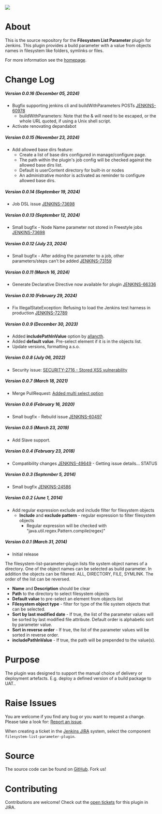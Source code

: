 [![][ButlerImage]][homepage] 

# About

This is the source repository for the **Filesystem List Parameter** plugin for Jenkins.
This plugin provides a build parameter with a value from objects names in filesystem like folders, symlinks or files.

For more information see the [homepage].


# Change Log

##### Version 0.0.16 (December 05, 2024)

- Bugfix supporting jenkins cli and buildWithParameters POSTs [JENKINS-60978](https://issues.jenkins.io/browse/JENKINS-60978)
  - buildWithParameters: Note that the & will need to be escaped, or the whole URL quoted, if using a Unix shell script.
- Activate renovating depandabot

##### Version 0.0.15 (November 23, 2024)

- Add allowed base dirs feature: 
  - Create a list of base dirs configured in manage/configure page.
  - The path within the plugin's job config will be checked against the allowed base dirs list.
  - Default is userContent directory for built-in or nodes
  - An administrative monitor is activated as reminder to configure allowed base dirs.

##### Version 0.0.14 (September 19, 2024)

-   Job DSL issue [JENKINS-73698](https://issues.jenkins.io/browse/JENKINS-73698)
 
##### Version 0.0.13 (September 12, 2024)

-   Small bugfix - Node Name parameter not stored in Freestyle jobs [JENKINS-73698](https://issues.jenkins.io/browse/JENKINS-73698)

##### Version 0.0.12 (July 23, 2024)

-   Small bugfix - After adding the parameter to a job, other parameters/steps can't be added [JENKINS-73159](https://issues.jenkins.io/browse/JENKINS-73159)

##### Version 0.0.11 (March 16, 2024)

-   Generate Declarative Directive now available for plugin [JENKINS-66336](https://issues.jenkins.io/browse/JENKINS-66336)

##### Version 0.0.10 (February 29, 2024)

-   Fix IllegalStateException: Refusing to load the Jenkins test harness in production [JENKINS-72789](https://issues.jenkins.io/browse/JENKINS-72789)

##### Version 0.0.9 (December 30, 2023)

-   Added **includePathInValue** option by [allancth](https://github.com/jenkinsci/filesystem-list-parameter-plugin/commits?author=allancth).
-   Added **default value**. Pre-select element if it is in the objects list.
-   Update versions, formatting a.s.o.

##### Version 0.0.8 (July 06, 2022)

-   Security issue:
    [SECURITY-2716 - Stored XSS vulnerability](https://www.jenkins.io/security/advisory/2022-06-22/#SECURITY-2784)

##### Version 0.0.7 (March 18, 2021)

-   Merge PullRequest:
    [Added multi select option](https://github.com/jenkinsci/filesystem-list-parameter-plugin/pull/5)

##### Version 0.0.6 (February 16, 2020)

-   Small bugfix - Rebuild issue
    [JENKINS-60497](https://issues.jenkins-ci.org/browse/JENKINS-60497)

##### Version 0.0.5 (March 23, 2019)

-   Add Slave support.  

##### Version 0.0.4 (February 23, 2018)

-   Compatibility changes [JENKINS-49649](https://issues.jenkins-ci.org/browse/JENKINS-49649) -
    Getting issue details... STATUS

##### Version 0.0.3 (September 5, 2014)

-   Small bugfix
    [JENKINS-24586](https://issues.jenkins-ci.org/browse/JENKINS-24586)

##### Version 0.0.2 (June 1, 2014)

-   Add regular expression exclude and include filter for filesystem objects  
    -   **Include** and **exclude pattern** - regular expression to
        filter filesystem objects
        -   Regular expression will be checked with
            "java.util.regex.Pattern.compile(regex)"

##### Version 0.0.1 (March 31, 2014)

-   Initial release

The filesystem-list-parameter-plugin lists file system object names of a
directory. One of the object names can be selected as build parameter.
In addition the objects can be filtered: ALL, DIRECTORY, FILE, SYMLINK.
The order of the list can be reversed.

-   **Name** and **Description** should be clear
-   **Path** to the directory to select filesystem objects
-   **Default value** to pre-select an element from objects list
-   **Filesystem object type** - filter for type of the file system
    objects that can be selected.
-   **Sort by last modified date** - If true, the list of the parameter
    values will be sorted by last modified file attribute. Default order
    is alphabetic sort by parameter value.
-   **Sort in reverse order** - If true, the list of the parameter
    values will be sorted in reverse order.
-   **includePathInValue** - If true, the path will be prepended to the 
    value(s).


# Purpose

The plugin was designed to support the manual choice of delivery or deployment artefacts. E.g. deploy a defined version of a build package to UAT.. 
 

# Raise Issues

You are welcome if you find any bug or you want to request a change. Please take a look for:
[Report an issue](https://wiki.jenkins.io/display/JENKINS/How+to+report+an+issue).

When creating a ticket in the [Jenkins JIRA](https://issues.jenkins-ci.org/)
system, select the component `filesystem-list-parameter-plugin`.

# Source
The source code can be found on
[GitHub](https://github.com/jenkinsci/filesystem-list-parameter-plugin). Fork us!

# Contributing

Contributions are welcome! Check out the
[open tickets](https://issues.jenkins-ci.org/browse/JENKINS-56125?jql=project%20%3D%20JENKINS%20AND%20status%20in%20(Open%2C%20Reopened)%20AND%20component%20%3D%20filesystem-list-parameter-plugin)
for this plugin in JIRA.


[ButlerImage]: https://jenkins.io/sites/default/files/jenkins_logo.png
[homepage]: https://plugins.jenkins.io/filesystem-list-parameter-plugin

